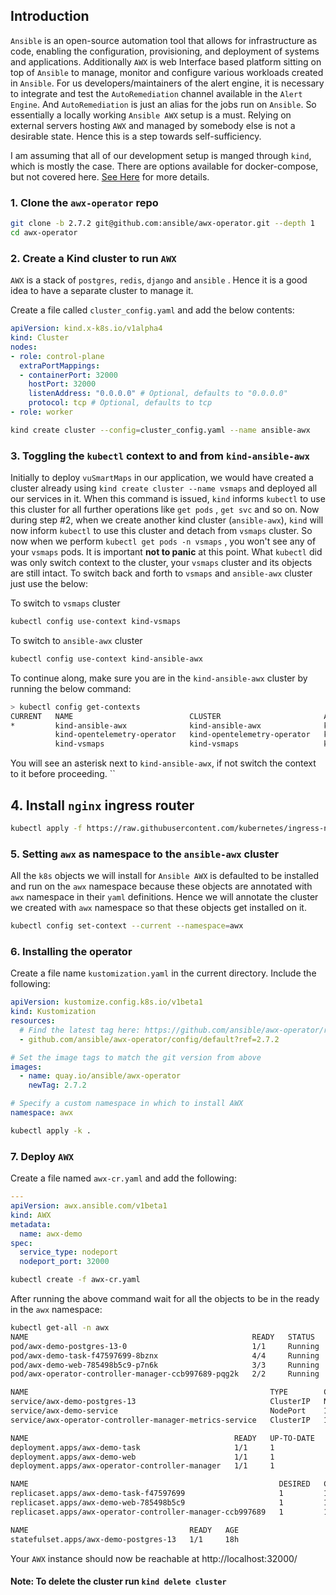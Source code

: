 ## Introduction

`Ansible` is an open-source automation tool that allows for infrastructure as code, enabling the configuration, provisioning, and deployment of systems and applications. Additionally `AWX` is web Interface based platform sitting on top of `Ansible` to manage, monitor and configure various workloads created in `Ansible`. For us developers/maintainers of the alert engine, it is necessary to integrate and test the `AutoRemediation` channel available in the `Alert Engine`. And `AutoRemediation` is just an alias for the jobs run on `Ansible`. So essentially a locally working `Ansible AWX` setup is a must. Relying on external servers hosting `AWX`  and managed by somebody else is not a desirable state. Hence this is a step towards self-sufficiency.

I am assuming that all of our development setup is manged through `kind`, which is mostly the case. There are options available for docker-compose, but not covered here. [See Here](https://github.com/ansible/awx/blob/17.1.0/INSTALL.md#docker-compose) for more details.

### 1.  Clone the `awx-operator` repo

```bash
git clone -b 2.7.2 git@github.com:ansible/awx-operator.git --depth 1
cd awx-operator
```
### 2. Create a Kind cluster to run `AWX`

   `AWX` is a stack of `postgres`, `redis`, `django` and `ansible` . Hence it is a good idea to have a separate cluster to manage it.
   
   Create a file called `cluster_config.yaml` and add the below contents:
   
```yaml
apiVersion: kind.x-k8s.io/v1alpha4
kind: Cluster
nodes:
- role: control-plane
  extraPortMappings:
  - containerPort: 32000
    hostPort: 32000
    listenAddress: "0.0.0.0" # Optional, defaults to "0.0.0.0"
    protocol: tcp # Optional, defaults to tcp
- role: worker
```

```bash
kind create cluster --config=cluster_config.yaml --name ansible-awx
```

### 3. Toggling the `kubectl` context to and from `kind-ansible-awx`

Initially to deploy `vuSmartMaps` in our application, we would have created a cluster already using `kind create cluster --name vsmaps` and deployed all our services in it. When this command is issued, `kind` informs `kubectl` to use this cluster for all further operations like `get pods` , `get svc` and so on. Now during step #2, when we create another kind cluster (`ansible-awx`), `kind` will now inform `kubectl` to use this cluster and detach from `vsmaps` cluster. So now when we perform `kubectl get pods -n vsmaps` , you won't see any of your `vsmaps` pods. It is important **not to panic** at this point. What `kubectl` did was only switch context to the cluster, your `vsmaps` cluster and its objects are still intact. To switch back and forth to `vsmaps` and `ansible-awx` cluster just use the below:

To switch to `vsmaps` cluster
```bash
kubectl config use-context kind-vsmaps
```

To switch to `ansible-awx` cluster
```bash
kubectl config use-context kind-ansible-awx
```

To continue along, make sure you are in the `kind-ansible-awx` cluster by running the below command:
```bash
> kubectl config get-contexts
CURRENT   NAME                          CLUSTER                       AUTHINFO                      NAMESPACE
*         kind-ansible-awx              kind-ansible-awx              kind-ansible-awx
          kind-opentelemetry-operator   kind-opentelemetry-operator   kind-opentelemetry-operator
          kind-vsmaps                   kind-vsmaps                   kind-vsmaps
``` 

You will see an asterisk next to `kind-ansible-awx`, if not switch the context to it before proceeding. ``

## 4. Install `nginx` ingress router

```bash
kubectl apply -f https://raw.githubusercontent.com/kubernetes/ingress-nginx/main/deploy/static/provider/kind/deploy.yaml
```

### 5. Setting `awx` as namespace to the `ansible-awx`  cluster

All the `k8s` objects we will install for `Ansible AWX` is defaulted to be installed and run on the `awx` namespace because these objects are annotated with `awx` namespace in their `yaml` definitions. Hence we will 
annotate the cluster we created with `awx` namespace so that these objects get installed on it.

```bash
kubectl config set-context --current --namespace=awx
```

### 6.  Installing the operator

Create a file name `kustomization.yaml` in the current directory. Include the following:

```yaml
apiVersion: kustomize.config.k8s.io/v1beta1
kind: Kustomization
resources:
  # Find the latest tag here: https://github.com/ansible/awx-operator/releases
  - github.com/ansible/awx-operator/config/default?ref=2.7.2

# Set the image tags to match the git version from above
images:
  - name: quay.io/ansible/awx-operator
    newTag: 2.7.2

# Specify a custom namespace in which to install AWX
namespace: awx
```

```bash
kubectl apply -k .
```

### 7. Deploy `AWX`

Create a file named `awx-cr.yaml` and add the following:

```yaml
---
apiVersion: awx.ansible.com/v1beta1
kind: AWX
metadata:
  name: awx-demo
spec:
  service_type: nodeport
  nodeport_port: 32000

```

```bash
kubectl create -f awx-cr.yaml
```

After running the above command wait for all the objects to be in the ready in the `awx` namespace:

```bash
kubectl get-all -n awx
NAME                                                  READY   STATUS    RESTARTS   AGE
pod/awx-demo-postgres-13-0                            1/1     Running   0          18h
pod/awx-demo-task-f47597699-8bznx                     4/4     Running   0          18h
pod/awx-demo-web-785498b5c9-p7n6k                     3/3     Running   0          18h
pod/awx-operator-controller-manager-ccb997689-pqg2k   2/2     Running   0          18h

NAME                                                      TYPE        CLUSTER-IP      EXTERNAL-IP   PORT(S)        AGE
service/awx-demo-postgres-13                              ClusterIP   None            <none>        5432/TCP       18h
service/awx-demo-service                                  NodePort    10.96.187.168   <none>        80:32000/TCP   18h
service/awx-operator-controller-manager-metrics-service   ClusterIP   10.96.215.219   <none>        8443/TCP       18h

NAME                                              READY   UP-TO-DATE   AVAILABLE   AGE
deployment.apps/awx-demo-task                     1/1     1            1           18h
deployment.apps/awx-demo-web                      1/1     1            1           18h
deployment.apps/awx-operator-controller-manager   1/1     1            1           18h

NAME                                                        DESIRED   CURRENT   READY   AGE
replicaset.apps/awx-demo-task-f47597699                     1         1         1       18h
replicaset.apps/awx-demo-web-785498b5c9                     1         1         1       18h
replicaset.apps/awx-operator-controller-manager-ccb997689   1         1         1       18h

NAME                                    READY   AGE
statefulset.apps/awx-demo-postgres-13   1/1     18h
```

Your `AWX` instance should now be reachable at http://localhost:32000/

#### Note: To delete the cluster run `kind delete cluster`